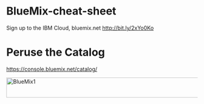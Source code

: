 # BlueMix-cheat-sheet

Sign up to the IBM Cloud, bluemix.net http://bit.ly/2xYo0Ko

# Peruse the Catalog

https://console.bluemix.net/catalog/

<img src="https://farm5.staticflickr.com/4496/37532679161_1a61013568_c.jpg" width="800" height="53" alt="BlueMix1">



